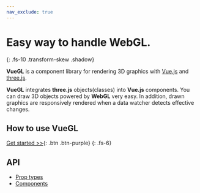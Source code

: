 ```yaml
---
nav_exclude: true
---
```

# Easy way to handle WebGL.
{: .fs-10 .transform-skew .shadow}

**VueGL** is a component library for rendering 3D graphics with [Vue.js](//vuejs.org)
and [three.js](//threejs.org).

**VueGL** integrates **three.js** objects(classes) into **Vue.js** components. You
can draw 3D objects powered by **WebGL** very easy. In addition, drawn graphics are
responsively rendered when a data watcher detects effective changes.

## How to use VueGL
[Get started >>](guide){: .btn .btn-purple}
{: .fs-6}

## API

* [Prop types](prop-types)
* [Components](components)
